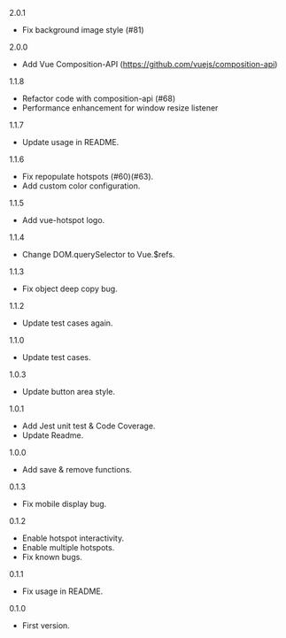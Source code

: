 2.0.1
* Fix background image style (#81)

2.0.0
* Add Vue Composition-API (https://github.com/vuejs/composition-api)

1.1.8
* Refactor code with composition-api (#68)
* Performance enhancement for window resize listener

1.1.7
* Update usage in README.

1.1.6
* Fix repopulate hotspots (#60)(#63).
* Add custom color configuration.

1.1.5
* Add vue-hotspot logo.

1.1.4
* Change DOM.querySelector to Vue.$refs.

1.1.3
* Fix object deep copy bug.

1.1.2
* Update test cases again.

1.1.0
* Update test cases.

1.0.3
* Update button area style.

1.0.1
* Add Jest unit test & Code Coverage.
* Update Readme.

1.0.0
* Add save & remove functions.

0.1.3
* Fix mobile display bug.

0.1.2
* Enable hotspot interactivity.
* Enable multiple hotspots.
* Fix known bugs.

0.1.1
* Fix usage in README.

0.1.0
* First version.